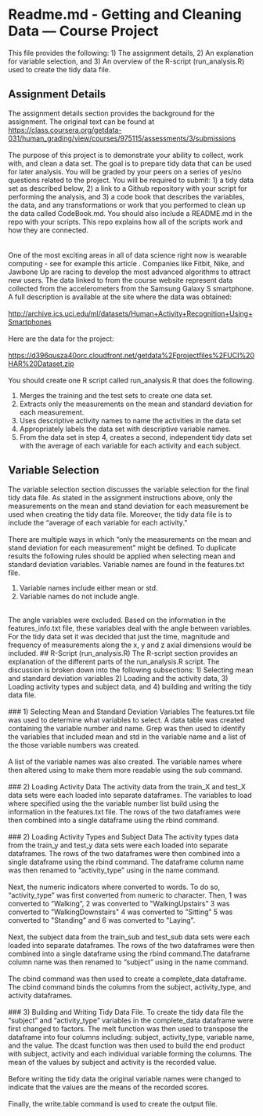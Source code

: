 # Readme.md - Getting and Cleaning Data — Course Project
This file provides the following: 1) The assignment details, 2) An explanation for variable selection, and 3) An overview of the R-script (run_analysis.R) used to create the tidy data file.
## Assignment Details
The assignment details section provides the background for the assignment. The original text can be found at  https://class.coursera.org/getdata-031/human_grading/view/courses/975115/assessments/3/submissions <br />
<br >
The purpose of this project is to demonstrate your ability to collect, work with, and clean a data set. The goal is to prepare tidy data that can be used for later analysis. You will be graded by your peers on a series of yes/no questions related to the project. You will be required to submit: 1) a tidy data set as described below, 2) a link to a Github repository with your script for performing the analysis, and 3) a code book that describes the variables, the data, and any transformations or work that you performed to clean up the data called CodeBook.md. You should also include a README.md in the repo with your scripts. This repo explains how all of the scripts work and how they are connected.<br />  
<br />
One of the most exciting areas in all of data science right now is wearable computing - see for example this article . Companies like Fitbit, Nike, and Jawbone Up are racing to develop the most advanced algorithms to attract new users. The data linked to from the course website represent data collected from the accelerometers from the Samsung Galaxy S smartphone. A full description is available at the site where the data was obtained: <br />
<br />
http://archive.ics.uci.edu/ml/datasets/Human+Activity+Recognition+Using+Smartphones <br /> 
<br />
Here are the data for the project: <br /> 
<br />
https://d396qusza40orc.cloudfront.net/getdata%2Fprojectfiles%2FUCI%20HAR%20Dataset.zip <br />
<br />
You should create one R script called run_analysis.R that does the following.<br />
1. Merges the training and the test sets to create one data set. <br />
2. Extracts only the measurements on the mean and standard deviation for each measurement. <br />
3. Uses descriptive activity names to name the activities in the data set <br />
4. Appropriately labels the data set with descriptive variable names. <br />
5. From the data set in step 4, creates a second, independent tidy data set with the average of each variable for each activity and each subject.

## Variable Selection
The variable selection section discusses the variable selection for the final tidy data file. As stated in the assignment instructions above, only the measurements on the mean and stand deviation for each measurement be used when creating the tidy data file. Moreover, the tidy data file is to include the “average of each variable for each activity.”  <br />
<br />
There are multiple ways in which “only the measurements on the mean and stand deviation for each measurement” might be defined. To duplicate results the following rules should be applied when selecting mean and standard deviation variables. Variable names are found in the features.txt file.<br />
1. Variable names include either mean or std. <br />
2. Variable names do not include angle. <br />
<br />
The angle variables were excluded. Based on the information in the features_info.txt file, these variables deal with the angle between variables. For the tidy data set it was decided that just the time, magnitude and frequency of measurements along the x, y and z axial dimensions would be included.
## R-Script (run_analysis.R)
The R-script section provides an explanation of the different parts of the run_analysis.R script. The discussion is broken down into the following subsections: 1) Selecting mean and standard deviation variables 2) Loading and the activity data, 3) Loading activity types and subject data, and 4) building and writing the tidy data file.<br /><br/>
### 1) Selecting Mean and Standard Deviation Variables
The features.txt file was used to determine what variables to select. A data table was created containing the variable number and name. Grep was then used to identify the variables that included mean and std in the variable name and a list of the those variable numbers was created.<br /><br/>
A list of the variable names was also created. The variable names where then altered using to make them more readable using the sub command.<br /><br/>
### 2) Loading Activity Data
The activity data from the train_X and test_X data sets were each loaded into separate dataframes. The variables to load where specified using the the variable number list build using the information in the features.txt file. The rows of the two dataframes were then combined into a single dataframe using the rbind command.<br /> 
<br />   
### 2) Loading Activity Types and Subject Data
The activity types data from the train_y and test_y data sets were each loaded into separate dataframes. The rows of the two dataframes were then combined into a single dataframe using the rbind command. The dataframe column name was then renamed to “activity_type” using in the name command.<br />
<br />
Next, the numeric indicators where converted to words. To do so, “activity_type” was first converted from numeric to character. Then, 1 was converted to ”Walking”, 2 was converted to "WalkingUpstairs” 3 was converted to ”WalkingDownstairs" 4 was converted to ”Sitting” 5 was converted to "Standing" and 6 was converted to "Laying”.<br />
<br />
Next, the subject data from the train_sub and test_sub data sets were each loaded into separate dataframes. The rows of the two dataframes were then combined into a single dataframe using the rbind command.The dataframe column name was then renamed to “subject” using in the name command.<br />
<br />
The cbind command was then used to create a complete_data dataframe. The cbind command binds the columns from the subject, activity_type, and activity dataframes.<br />
<br />
### 3) Building and Writing Tidy Data File.
To create the tidy data file the “subject” and “activity_type” variables in the complete_data dataframe were first changed to factors. The melt function was then used to transpose the dataframe into four columns including: subject, activity_type, variable name, and the value. The dcast function was then used to build the end product with subject, activity and each individual variable forming the columns. The mean of the values by subject and activity is the recorded value.<br /> <br />
Before writing the tidy data the original variable names were changed to indicate that the values are the means of the recorded scores.<br /><br />
Finally, the write.table command is used to create the output file.

